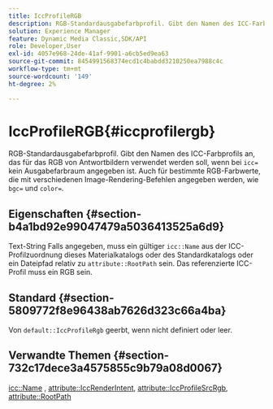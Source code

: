 ```yaml
---
title: IccProfileRGB
description: RGB-Standardausgabefarbprofil. Gibt den Namen des ICC-Farbprofils an, das für das RGB von Antwortbildern verwendet werden soll, wenn mit icc= kein Ausgabefarbraum angegeben ist. Auch für bestimmte RGB-Farbwerte, die mit verschiedenen Image-Rendering-Befehlen angegeben werden, z. B. bgc= und color=.
solution: Experience Manager
feature: Dynamic Media Classic,SDK/API
role: Developer,User
exl-id: 4057e968-24de-41af-9901-a6cb5ed9ea63
source-git-commit: 8454991568374ecd1c4babdd3210250ea7988c4c
workflow-type: tm+mt
source-wordcount: '149'
ht-degree: 2%

---
```


# IccProfileRGB{#iccprofilergb}

RGB-Standardausgabefarbprofil. Gibt den Namen des ICC-Farbprofils an, das für das RGB von Antwortbildern verwendet werden soll, wenn bei `icc=` kein Ausgabefarbraum angegeben ist. Auch für bestimmte RGB-Farbwerte, die mit verschiedenen Image-Rendering-Befehlen angegeben werden, wie `bgc=` und `color=`.

## Eigenschaften {#section-b4a1bd92e99047479a5036413525a6d9}

Text-String Falls angegeben, muss ein gültiger `icc::Name` aus der ICC-Profilzuordnung dieses Materialkatalogs oder des Standardkatalogs oder ein Dateipfad relativ zu `attribute::RootPath` sein. Das referenzierte ICC-Profil muss ein RGB sein.

## Standard {#section-5809772f8e96438ab7626d323c66a4ba}

Von `default::IccProfileRgb` geerbt, wenn nicht definiert oder leer.

## Verwandte Themen {#section-732c17dece3a4575855c9b79a08d0067}

[icc::Name](../../../../../ir-api/material-cat/image-rendering-api-ref/c-ir-material-catalog/c-ir-icc-profile-map-reference/r-ir-name-icc.md#reference-7a293ede360e433782575f8f6a562ac2) , [attribute::IccRenderIntent](../../../../../ir-api/material-cat/image-rendering-api-ref/c-ir-material-catalog/c-ir-attributes-reference/r-ir-iccrenderintent.md#reference-3b80b7a4c25545a593c5076f318b5c40), [attribute::IccProfileSrcRgb](../../../../../ir-api/material-cat/image-rendering-api-ref/c-ir-material-catalog/c-ir-attributes-reference/r-ir-iccprofilesrcrgb.md#reference-2fb0f7cfc6e74813b82cd98ae165bd49), [attribute::RootPath](../../../../../ir-api/material-cat/image-rendering-api-ref/c-ir-material-catalog/c-ir-attributes-reference/r-ir-rootpath.md#reference-a4d7c96b62e14fcbad1740c702f160f3)
